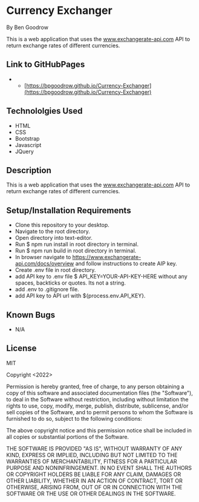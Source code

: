 # Currency Exchanger
By Ben Goodrow

This is a web application that uses the www.exchangerate-api.com API to return exchange rates of different currencies.

## Link to GitHubPages
* * [https://bpgoodrow.github.io/Currency-Exchanger](https://bpgoodrow.github.io/Currency-Exchanger)

## Technololgies Used
* HTML
* CSS
* Bootstrap
* Javascript
* JQuery

## Description
This is a web application that uses the www.exchangerate-api.com API to return exchange rates of different currencies.

## Setup/Installation Requirements
* Clone this repository to your desktop.
* Navigate to the root directory.
* Open directory into text-editor.
* Run $ npm run install in root directory in terminal.
* Run $ npm run build in root directory in terminal.
* In browser navigate to https://www.exchangerate-api.com/docs/overview and follow instructions to create AIP key.
* Create .env file in root directory.
* add API key to .env file $ API_KEY=YOUR-API-KEY-HERE without any spaces, backticks or quotes. Its not a string.
* add .env to .gitignore file.
* add API key to API url with ${process.env.API_KEY}.


## Known Bugs
* N/A

## License
MIT

Copyright <2022> <Benjamin Goodrow>

Permission is hereby granted, free of charge, to any person obtaining a copy of this software and associated documentation files (the "Software"), to deal in the Software without restriction, including without limitation the rights to use, copy, modify, merge, publish, distribute, sublicense, and/or sell copies of the Software, and to permit persons to whom the Software is furnished to do so, subject to the following conditions:

The above copyright notice and this permission notice shall be included in all copies or substantial portions of the Software.

THE SOFTWARE IS PROVIDED "AS IS", WITHOUT WARRANTY OF ANY KIND, EXPRESS OR IMPLIED, INCLUDING BUT NOT LIMITED TO THE WARRANTIES OF MERCHANTABILITY, FITNESS FOR A PARTICULAR PURPOSE AND NONINFRINGEMENT. IN NO EVENT SHALL THE AUTHORS OR COPYRIGHT HOLDERS BE LIABLE FOR ANY CLAIM, DAMAGES OR OTHER LIABILITY, WHETHER IN AN ACTION OF CONTRACT, TORT OR OTHERWISE, ARISING FROM, OUT OF OR IN CONNECTION WITH THE SOFTWARE OR THE USE OR OTHER DEALINGS IN THE SOFTWARE.
